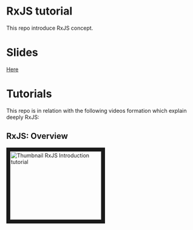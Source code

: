 # RxJS tutorial

This repo introduce RxJS concept.

# Slides

<a href="https://guillaumeunice.github.io/RxJSTutorial/index.html" target="_blank">Here</a>

# Tutorials
This repo is in relation with the following videos formation which explain deeply RxJS:

## RxJS: Overview
<a href="http://www.youtube.com/watch?feature=player_embedded&v=Mf6xfmXQ0eo
" target="_blank"><img src="http://img.youtube.com/vi/Mf6xfmXQ0eo/0.jpg" 
alt="Thumbnail RxJS Introduction tutorial" width="240" height="180" border="10" /></a>

